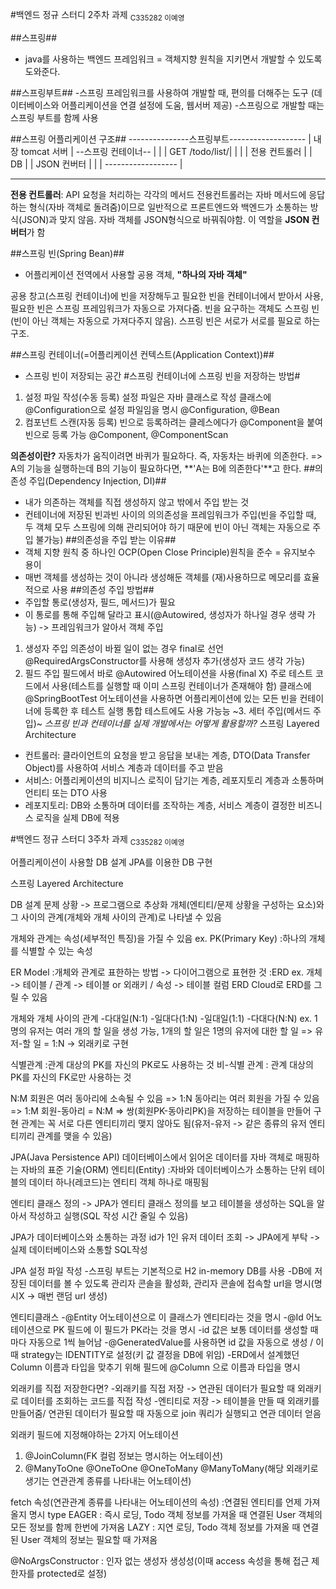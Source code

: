 #백엔드 정규 스터디 2주차 과제
<sub>C335282 이예영</sub>

##스프링##

- java를 사용하는 백엔드 프레임워크
  = 객체지향 원칙을 지키면서 개발할 수 있도록 도와준다.

##스프링부트## -스프링 프레임워크를 사용하여 개발할 때, 편의를 더해주는 도구 (데이터베이스와 어플리케이션을 연결 설정에 도움, 웹서버 제공) -스프링으로 개발할 때는 스프링 부트를 함께 사용

##스프링 어플리케이션 구조##
---------------스프링부트-------------------
| 내장 tomcat 서버 | --스프링 컨테이너-- |
| | GET /todo/list/| |
| | 전용 컨트롤러 | | DB
| | JSON 컨버터 | |
| ------------------ |

---

**전용 컨트롤러**: API 요청을 처리하는 각각의 메서드
전용컨트롤러는 자바 메서드에 응답하는 형식(자바 객체로 돌려줌)이므로 일반적으로 프론트엔드와 백엔드가 소통하는 방식(JSON)과 맞지 않음. 자바 객체를 JSON형식으로 바꿔줘야함. 이 역할을 **JSON 컨버터**가 함

##스프링 빈(Spring Bean)##

- 어플리케이션 전역에서 사용할 공용 객체, **"하나의 자바 객체"**

공용 창고(스프링 컨테이너)에 빈을 저장해두고 필요한 빈을 컨테이너에서 받아서 사용, 필요한 빈은 스프링 프레임워크가 자동으로 가져다줌. 빈을 요구하는 객체도 스프링 빈(빈이 아닌 객체는 자동으로 가져다주지 않음). 스프링 빈은 서로가 서로를 필요로 하는 구조.

##스프링 컨테이너(=어플리케이션 컨텍스트(Application Context))##

- 스프링 빈이 저장되는 공간 #스프링 컨테이너에 스프링 빈을 저장하는 방법#

1. 설정 파일 작성(수동 등록)
   설정 파일은 자바 클래스로 작성
   클래스에 @Configuration으로 설정 파일임을 명시
   @Configuration, @Bean
2. 컴포넌트 스캔(자동 등록)
   빈으로 등록하려는 클레스에다가 @Component을 붙여 빈으로 등록 가능
   @Component, @ComponentScan

**의존성이란?** 자동차가 움직이려면 바퀴가 필요하다. 즉, 자동차는 바퀴에 의존한다. => A의 기능을 실행하는데 B의 기능이 필요하다면, **'A는 B에 의존한다'**고 한다. ##의존성 주입(Dependency Injection, DI)##

- 내가 의존하는 객체를 직접 생성하지 않고 밖에서 주입 받는 것
- 컨테이너에 저장된 빈과빈 사이의 의의존성을 프레임워크가 주입(빈을 주입할 때, 두 객체 모두 스프링에 의해 관리되어야 하기 때문에 빈이 아닌 객체는 자동으로 주입 불가능) ##의존성을 주입 받는 이유##
- 객체 지향 원칙 중 하나인 OCP(Open Close Principle)원칙을 준수 = 유지보수 용이
- 매번 객체를 생성하는 것이 아니라 생성해둔 객체를 (재)사용하므로 메모리를 효율적으로 사용 ##의존성 주입 방법##
- 주입할 통로(생성자, 필드, 메서드)가 필요
- 이 통로를 통해 주입해 달라고 표시(@Autowired, 생성자가 하나일 경우 생략 가능)
  -> 프레임워크가 알아서 객체 주입

1. 생성자 주입
   의존성이 바뀔 일이 없는 경우 final로 선언
   @RequiredArgsConstructor를 사용해 생성자 추가(생성자 코드 생각 가능)
2. 필드 주입
   필드에서 바로 @Autowired 어노테이션을 사용(final X)
   주로 테스트 코드에서 사용(테스트를 실행할 때 이미 스프링 컨테이너가 존재해야 함)
   클래스에 @SpringBootTest 어노테이션을 사용하면 어플리케이션에 있는 모든 빈을 컨테이너에 등록한 후 테스트 실행
   통합 테스트에도 사용 가능능
   ~3. 세터 주입(메서드 주입)~
   _스프링 빈과 컨테이너를 실제 개발에서는 어떻게 활용할까?_
   스프링 Layered Architecture

- 컨트롤러: 클라이언트의 요청을 받고 응답을 보내는 계층, DTO(Data Transfer Object)를 사용하여 서비스 계층과 데이터를 주고 받음
- 서비스: 어플리케이션의 비지니스 로직이 담기는 계층, 레포지토리 계층과 소통하며 언티티 또는 DTO 사용
- 레포지토리: DB와 소통하며 데이터를 조작하는 계층, 서비스 계층이 결정한 비즈니스 로직을 실제 DB에 적용

#백엔드 정규 스터디 3주차 과제
<sub>C335282 이예영</sub>

어플리케이션이 사용할 DB 설계
JPA를 이용한 DB 구현

스프링 Layered Architecture

DB 설계
문제 상황 -> 프로그램으로 추상화
개체(엔티티/문제 상황을 구성하는 요소)와 그 사이의 관계(개체와 개체 사이의 관계)로 나타낼 수 있음

개체와 관계는 속성(세부적인 특징)을 가질 수 있음
ex. PK(Primary Key) :하나의 개체를 식별할 수 있는 속성

ER Model :개체와 관계로 표한하는 방법 -> 다이어그램으로 표현한 것 :ERD
ex. 개체 -> 테이블 / 관계 -> 테이블 or 외래키 / 속성 -> 테이블 컬럼
ERD Cloud로 ERD를 그릴 수 있음

개체와 개체 사이의 관계 -다대일(N:1) -일대다(1:N) -일대일(1:1) -다대다(N:N)
ex. 1명의 유저는 여러 개의 할 일을 생성 가능, 1개의 할 일은 1명의 유저에 대한 할 일
=> 유저-할 일 = 1:N -> 외래키로 구현

식별관계 :관계 대상의 PK를 자신의 PK로도 사용하는 것
비-식별 관계 : 관계 대상의 PK를 자신의 FK로만 사용하는 것

N:M
회원은 여러 동아리에 소속될 수 있음 => 1:N
동아리는 여러 회원을 가질 수 있음 => 1:M
회원-동아리 = N:M => 쌍(회원PK-동아리PK)을 저장하는 테이블을 만들어 구현
관계는 꼭 서로 다른 엔티티끼리 맺지 않아도 됨(유저-유저 -> 같은 종류의 유저 엔티티끼리 관계를 맺을 수 있음)

JPA(Java Persistence API)
데이터베이스에서 읽어온 데이터를 자바 객체로 매핑하는 자바의 표준 기술(ORM)
엔티티(Entity) :자바와 데이터베이스가 소통하는 단위
테이블의 데이터 하나(레코드)는 엔티티 객체 하나로 매핑됨

엔티티 클래스 정의 -> JPA가 엔티티 클래스 정의를 보고 테이블을 생성하는 SQL을 알아서 작성하고 실행(SQL 작성 시간 줄일 수 있음)

JPA가 데이터베이스와 소통하는 과정
id가 1인 유저 데이터 조회 -> JPA에게 부탁 -> 실제 데이터베이스와 소통할 SQL작성

JPA 설정 파일 작성 -스프링 부트는 기본적으로 H2 in-memory DB를 사용
-DB에 저장된 데이터를 볼 수 있도록 관리자 콘솔을 활성화, 관리자 콘솔에 접속할 url을 명시(명시X -> 매번 랜덤 url 생성)

엔티티클래스
-@Entity 어노테이션으로 이 클래스가 엔티티라는 것을 명시
-@Id 어노테이션으로 PK 필드에 이 필드가 PK라는 것을 명시
-id 값은 보통 데이터를 생성할 때마다 자동으로 1씩 늘어남
-@GeneratedValue를 사용하면 id 값을 자동으로 생성 / 이때 strategy는 IDENTITY로 설정(키 값 결정을 DB에 위임)
-ERD에서 설계했던 Column 이름과 타입을 맞추기 위해
필드에 @Column 으로 이름과 타입을 명시

외래키를 직접 저장한다면? -외래키를 직접 저장 -> 연관된 데이터가 필요할 때 외래키로 데이터를 조회하는 코드를 직접 작성 -엔티티로 저장 -> 테이블을 만들 때 외래키를 만들어줌/ 연관된 데이터가 필요할 때 자동으로 join 쿼리가 실행되고 연관 데이터 얻음

외래키 필드에 지정해야하는 2가지 어노테이션

1. @JoinColumn(FK 컬럼 정보는 명시하는 어노테이션)
2. @ManyToOne @OneToOne @OneToMany @ManyToMany(해당 외래키로 생기는 연관관계 종류를 나타내는 어노테이션)

fetch 속성(연관관계 종류를 나타내는 어노테이션의 속성)
:연결된 엔티티를 언제 가져올지 명시
type
EAGER : 즉시 로딩, Todo 객체 정보를 가져올 때 연결된 User 객체의 모든 정보를 함께 한번에 가져옴
LAZY : 지연 로딩, Todo 객체 정보를 가져올 때 연결된 User 객체의 정보는 필요할 때 가져옴

@NoArgsConstructor : 인자 없는 생성자 생성성(이때 access 속성을 통해 접근 제한자를 protected로 설정)
